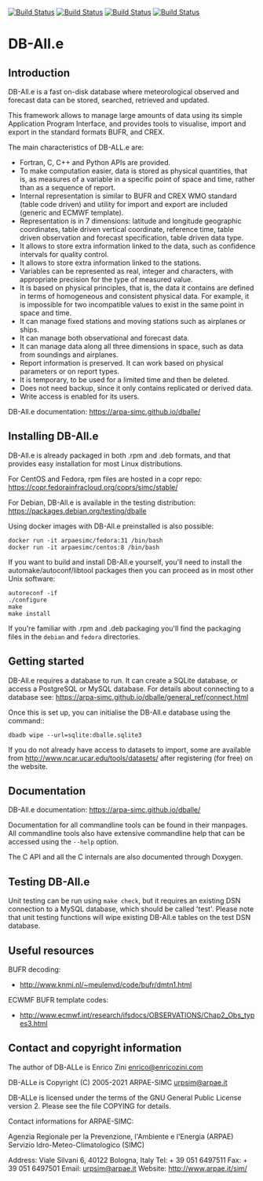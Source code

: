 [![Build Status](https://simc.arpae.it/moncic-ci/dballe/centos7.png)](https://simc.arpae.it/moncic-ci/dballe/)
[![Build Status](https://simc.arpae.it/moncic-ci/dballe/centos8.png)](https://simc.arpae.it/moncic-ci/dballe/)
[![Build Status](https://simc.arpae.it/moncic-ci/dballe/fedora34.png)](https://simc.arpae.it/moncic-ci/dballe/)
[![Build Status](https://copr.fedorainfracloud.org/coprs/simc/stable/package/dballe/status_image/last_build.png)](https://copr.fedorainfracloud.org/coprs/simc/stable/package/dballe/)

DB-All.e
===============================================================

Introduction
------------

DB-All.e is a fast on-disk database where meteorological observed and
forecast data can be stored, searched, retrieved and updated.

This framework allows to manage large amounts of data using its simple
Application Program Interface, and provides tools to visualise, import
and export in the standard formats BUFR, and CREX.

The main characteristics of DB-ALL.e are:

 * Fortran, C, C++ and Python APIs are provided.
 * To make computation easier, data is stored as physical quantities,
   that is, as measures of a variable in a specific point of space and
   time, rather than as a sequence of report.
 * Internal representation is similar to BUFR and CREX WMO standard
   (table code driven) and utility for import and export are included
   (generic and ECMWF template).
 * Representation is in 7 dimensions: latitude and longitude geographic
   coordinates, table driven vertical coordinate, reference time,
   table driven observation and forecast specification, table driven
   data type.
 * It allows to store extra information linked to the data, such as
   confidence intervals for quality control.
 * It allows to store extra information linked to the stations.
 * Variables can be represented as real, integer and characters, with
   appropriate precision for the type of measured value.
 * It is based on physical principles, that is, the data it contains are
   defined in terms of homogeneous and consistent physical data. For
   example, it is impossible for two incompatible values to exist in the
   same point in space and time.
 * It can manage fixed stations and moving stations such as airplanes or
   ships.
 * It can manage both observational and forecast data.
 * It can manage data along all three dimensions in space, such as data
   from soundings and airplanes.
 * Report information is preserved. It can work based on physical
   parameters or on report types.
 * It is temporary, to be used for a limited time and then be deleted.
 * Does not need backup, since it only contains replicated or derived data.
 * Write access is enabled for its users.

DB-All.e documentation: https://arpa-simc.github.io/dballe/

Installing DB-All.e
-------------------

DB-All.e is already packaged in both .rpm and .deb formats, and that provides
easy installation for most Linux distributions.

For CentOS and Fedora, rpm files are hosted in a copr repo:
https://copr.fedorainfracloud.org/coprs/simc/stable/

For Debian, DB-All.e is available in the testing distribution:
https://packages.debian.org/testing/dballe

Using docker images with DB-All.e preinstalled is also possible:

```
docker run -it arpaesimc/fedora:31 /bin/bash
docker run -it arpaesimc/centos:8 /bin/bash
```

If you want to build and install DB-All.e yourself, you'll need to install the
automake/autoconf/libtool packages then you can proceed as in most other Unix 
software:

```
autoreconf -if
./configure
make
make install
```

If you're familiar with .rpm and .deb packaging you'll find the packaging 
files in the `debian` and `fedora` directories.

Getting started
---------------

DB-All.e requires a database to run. It can create a SQLite database, or access
a PostgreSQL or MySQL database.
For details about connecting to a database see:
https://arpa-simc.github.io/dballe/general_ref/connect.html

Once this is set up, you can initialise the DB-All.e database using the command::

```
dbadb wipe --url=sqlite:dballe.sqlite3
```

If you do not already have access to datasets to import, some are available
from http://www.ncar.ucar.edu/tools/datasets/ after registering (for free) on
the website.


Documentation
-------------

DB-All.e documentation:
https://arpa-simc.github.io/dballe/

Documentation for all commandline tools can be found in their manpages.  All
commandline tools also have extensive commandline help that can be accessed
using the `--help` option.

The C API and all the C internals are also documented through Doxygen.


Testing DB-All.e
----------------

Unit testing can be run using `make check`, but it requires an existing DSN
connection to a MySQL database, which should be called 'test'.  Please note
that unit testing functions will wipe existing DB-All.e tables on the test DSN
database.


Useful resources
----------------

BUFR decoding:

 * <http://www.knmi.nl/~meulenvd/code/bufr/dmtn1.html>

ECWMF BUFR template codes:

 * <http://www.ecmwf.int/research/ifsdocs/OBSERVATIONS/Chap2_Obs_types3.html>


Contact and copyright information
---------------------------------

The author of DB-ALLe is Enrico Zini <enrico@enricozini.com>

DB-ALLe is Copyright (C) 2005-2021 ARPAE-SIMC <urpsim@arpae.it>

DB-ALLe is licensed under the terms of the GNU General Public License version
2.  Please see the file COPYING for details.

Contact informations for ARPAE-SIMC:

  Agenzia Regionale per la Prevenzione, l'Ambiente e l'Energia (ARPAE)
  Servizio Idro-Meteo-Climatologico (SIMC)

  Address: Viale Silvani 6, 40122 Bologna, Italy
  Tel: + 39 051 6497511
  Fax: + 39 051 6497501
  Email: urpsim@arpae.it
  Website: http://www.arpae.it/sim/
